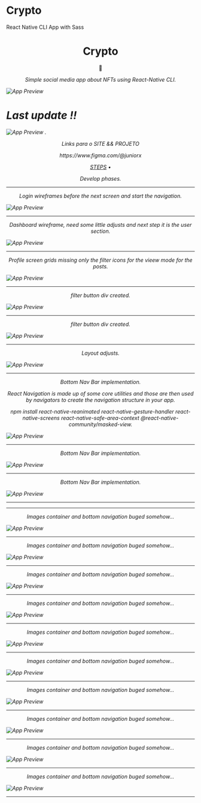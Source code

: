 # Crypto
React Native CLI App with Sass

# 

 <h1 align="center">Crypto</h1>
 <p align="center">🚀</p>
 
 <p align="center"><em>Simple social media app about NFTs using React-Native CLI.</p>

 ![App Preview](/assets/print/00.png)

# Last update !!

 ![App Preview](/assets/print/19.jpg)
.

<p align="center"><em>Links para o SITE && PROJETO </p>

<p align="center">
    <!-- http://event-tracker-teal.vercel.app/ -->    https://www.figma.com/@juniorx
</p>


<!-- <p align="center" float="left">
    <img src="/assets/screen/react.png" width="72" /> 
    <img src="/assets/screen/Figma.svg" width="54" /> 
</p> -->


<p align="center">
 <a href="#prototipo">STEPS</a> •
</p>


<p align="center">Develop phases.</p>

----
<p align="center" float="left">Login wireframes before the next screen and start the navigation. </p>

 ![App Preview](/assets/print/01.jpg)


----
<p align="center" float="left">Dashboard wireframe, need some little adjusts and next step it is the user section. </p>

 ![App Preview](/assets/print/02.jpg)


----
<p align="center" float="left">Profile screen grids missing only the filter icons for the vieew mode for the posts. </p>

 ![App Preview](/assets/print/03.jpg)

----
<p align="center" float="left">filter button div created. </p>

 ![App Preview](/assets/print/04.jpg)

----
<p align="center" float="left">filter button div created. </p>

 ![App Preview](/assets/print/05.jpg)

----
<p align="center" float="left">Layout adjusts. </p>

 ![App Preview](/assets/print/06.jpg)

----
<p align="center" float="left">Bottom Nav Bar implementation.</p>
<p align="center" float="left">React Navigation is made up of some core utilities and those are then used by navigators to create the navigation structure in your app. </p>
<p align="center" float="left">npm install react-native-reanimated react-native-gesture-handler react-native-screens react-native-safe-area-context @react-native-community/masked-view. </p>

 ![App Preview](/assets/print/07.jpg)

----
<p align="center" float="left">Bottom Nav Bar implementation.</p>

 ![App Preview](/assets/print/08.jpg)

----
<p align="center" float="left">Bottom Nav Bar implementation.</p>

 ![App Preview](/assets/print/09.jpg)

----

----
<p align="center" float="left">Images container and bottom navigation buged somehow...</p>

 ![App Preview](/assets/print/10.jpg)

----
<p align="center" float="left">Images container and bottom navigation buged somehow...</p>

 ![App Preview](/assets/print/11.jpg)

----
<p align="center" float="left">Images container and bottom navigation buged somehow...</p>

 ![App Preview](/assets/print/12.jpg)

----
<p align="center" float="left">Images container and bottom navigation buged somehow...</p>

 ![App Preview](/assets/print/13.jpg)

----
<p align="center" float="left">Images container and bottom navigation buged somehow...</p>

 ![App Preview](/assets/print/14.jpg)

----
<p align="center" float="left">Images container and bottom navigation buged somehow...</p>

 ![App Preview](/assets/print/15.jpg)

----
<p align="center" float="left">Images container and bottom navigation buged somehow...</p>

 ![App Preview](/assets/print/16.jpg)

----
<p align="center" float="left">Images container and bottom navigation buged somehow...</p>

 ![App Preview](/assets/print/17.jpg)

----
<p align="center" float="left">Images container and bottom navigation buged somehow...</p>

 ![App Preview](/assets/print/18.jpg)

----
<p align="center" float="left">Images container and bottom navigation buged somehow...</p>

 ![App Preview](/assets/print/19.jpg)

----
<!-- <p align="center" float="left">função para passar as propriedades de cada informação. </p>

 ![App Preview](/assets/print/02.jpg)

----
<p align="center" float="left"> Importação dos assets para cada card dentro da lista criada. </p>

 ![App Preview](/assets/print/03.jpg)

----
<p align="center" float="left"> Implementação da votação com um valor random a cada retorno do usuário junto com a alternância de estado do card para torna-lo editável usando o Hook useState. </p>

 ![App Preview](/assets/print/04.jpg)

----
<p align="center" float="left"> Ampliamento de performance para experiência do usuário com useMemo passando os elementos necessários em atualização e crianção de HOOK personalizados. </p>

 ![App Preview](/assets/print/05.jpg)

---- -->
